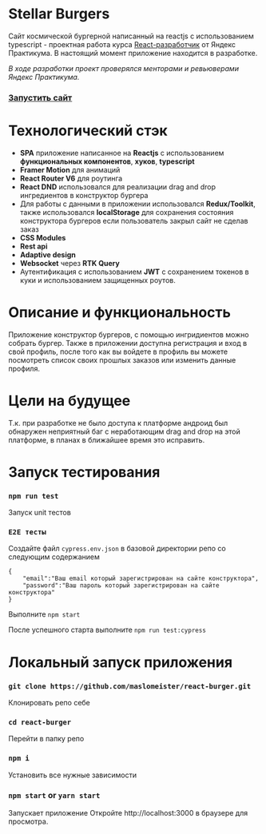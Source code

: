 # Stellar Burgers

Сайт космической бургерной написанный на reactjs с использованием typescript - проектная работа курса [React-разработчик](https://practicum.yandex.ru/react/) от Яндекс Практикума. В настоящий момент приложение находится в разработке.

_В ходе разработки проект проверялся менторами и ревьюверами Яндекс Практикума._

### [Запустить сайт](https://maslomeister.github.io/react-burger/)

# Технологический стэк

- **SPA** приложение написанное на **Reactjs** с использованием **функциональных компонентов**, **хуков**, **typescript**
- **Framer Motion** для анимаций
- **React Router V6** для роутинга
- **React DND** использовался для реализации drag and drop ингредиентов в конструктор бургера
- Для работы с данными в приложении использовался **Redux/Toolkit**, также использовался **localStorage** для сохранения состояния конструктора бургеров если пользователь закрыл сайт не сделав заказ
- **CSS Modules**
- **Rest api**
- **Adaptive design**
- **Websocket** через **RTK Query**
- Аутентификация с использованием **JWT** с сохранением токенов в куки и использованием защищенных роутов.

# Описание и функциональность

Приложение конструктор бургеров, с помощью ингридиентов можно собрать бургер.
Также в приложении доступна регистрация и вход в свой профиль, после того как вы войдете в профиль вы можете посмотреть список своих прошлых заказов или изменить данные профиля.

# Цели на будущее

Т.к. при разработке не было доступа к платформе андроид был обнаружен неприятный баг с неработающим drag and drop на этой платформе, в планах в ближайшее время это исправить.

# Запуск тестирования

### `npm run test`

Запуск unit тестов

### `E2E тесты`

Создайте файл `cypress.env.json` в базовой директории репо со следующим содержанием

```
{
	"email":"Ваш email который зарегистрирован на сайте конструктора",
	"password":"Ваш пароль который зарегистрирован на сайте конструктора"
}
```

Выполните `npm start`

После успешного старта выполните `npm run test:cypress`

###

# Локальный запуск приложения

### `git clone https://github.com/maslomeister/react-burger.git`

Клонировать репо себе

### `cd react-burger`

Перейти в папку репо

### `npm i`

Установить все нужные зависимости

### `npm start` or `yarn start`

Запускает приложение
Откройте http://localhost:3000 в браузере для просмотра.
